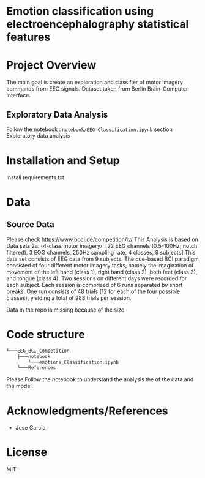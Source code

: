 # Emotion classification using electroencephalography statistical features

# Project Overview
The main goal is create an exploration and classifier of motor imagery commands from EEG signals. Dataset taken from Berlin Brain-Computer Interface.

## Exploratory Data Analysis
Follow the notebook : `notebook/EEG Classification.ipynb` section Exploratory data analysis
# Installation and Setup
Install requirements.txt 


# Data
## Source Data
Please check https://www.bbci.de/competition/iv/
This Analysis is based on Data sets 2a: ‹4-class motor imagery›.
[22 EEG channels (0.5-100Hz; notch filtered), 3 EOG channels, 250Hz sampling rate, 4 classes, 9 subjects]
This data set consists of EEG data from 9 subjects. The cue-based BCI paradigm consisted of four different motor imagery tasks, namely the imagination of movement of the left hand (class 1), right hand (class 2), both feet (class 3), and tongue (class 4).
Two sessions on different days were recorded for each subject. Each session is comprised of 6 runs separated by short breaks. One run consists of 48 trials (12 for each of the four possible classes), yielding a total of 288 trials per session.

Data in the repo is missing because of the size
# Code structure

```bash
└───EEG_BCI_Competition
    ├───notebook
        └───emotions_Classification.ipynb
    └───References
```
Please Follow the notebook to understand the analysis the of the data and the model.


# Acknowledgments/References
- Jose Garcia
# License
MIT
